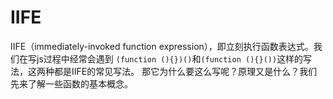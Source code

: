 # IIFE
IIFE（immediately-invoked function expression），即立刻执行函数表达式。我们在写js过程中经常会遇到
`(function (){})()`和`(function (){}())`这样的写法，这两种都是IIFE的常见写法。
那它为什么要这么写呢？原理又是什么？我们先来了解一些函数的基本概念。

